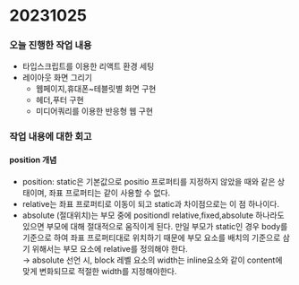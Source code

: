 # 20231025

### 오늘 진행한 작업 내용

- 타입스크립트를 이용한 리액트 환경 세팅
- 레이아웃 화면 그리기
  - 웹페이지,휴대폰~테블릿별 화면 구현
  - 헤더,푸터 구현
  - 미디어쿼리를 이용한 반응형 웹 구현

### 작업 내용에 대한 회고

#### position 개념

- position: static은 기본값으로 positio 프로퍼티를 지정하지 않았을 때와 같은 상태이며, 좌표 프로퍼티는 같이 사용할 수 없다.
- relative는 좌표 프로퍼티로 이동이 되고 static과 차이점으로는 이 점 하나이다.
- absolute (절대위치)는 부모 중에 positiondl relative,fixed,absolute 하나라도 있으면 부모에 대해 절대적으로 움직이게 된다. 만일 부모가 static인 경우 body를 기준으로 하여 좌표 프로퍼티대로 위치하기 때문에 부모 요소를 배치의 기준으로 삼기 위해서는 부모 요소에 relative를 정의해야 한다.<br/>
  → absolute 선언 시, block 레벨 요소의 width는 inline요소와 같이 content에 맞게 변화되므로 적절한 width를 지정해야한다.
